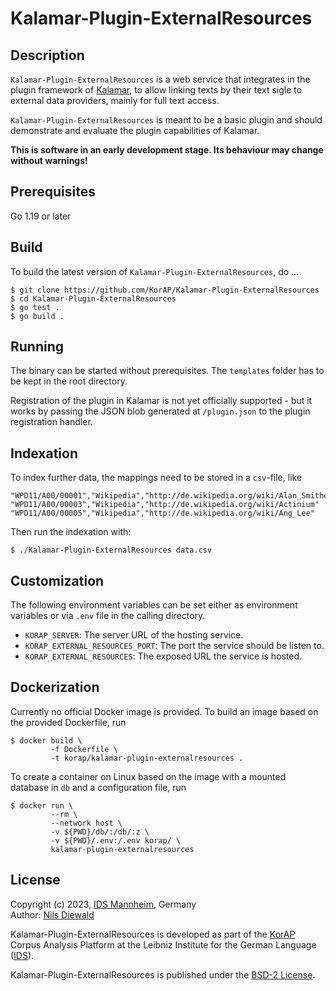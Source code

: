 # Kalamar-Plugin-ExternalResources

## Description

`Kalamar-Plugin-ExternalResources` is a web service that integrates in the plugin framework of
[Kalamar](https://github.com/KorAP/Kalamar), to allow linking texts by their text sigle
to external data providers, mainly for full text access.

`Kalamar-Plugin-ExternalResources` is meant to be a basic plugin and should
demonstrate and evaluate the plugin capabilities of Kalamar.

**This is software in an early development stage. Its behaviour may change without warnings!**

## Prerequisites

Go 1.19 or later

## Build

To build the latest version of `Kalamar-Plugin-ExternalResources`, do ...

```shell
$ git clone https://github.com/KorAP/Kalamar-Plugin-ExternalResources
$ cd Kalamar-Plugin-ExternalResources
$ go test .
$ go build .
```

## Running

The binary can be started without prerequisites. The `templates` folder has to be kept in the root directory.

Registration of the plugin in Kalamar is not yet officially supported -
but it works by passing the JSON blob generated at `/plugin.json`
to the plugin registration handler.

## Indexation

To index further data, the mappings need to be stored in a `csv`-file, like

```csv
"WPD11/A00/00001","Wikipedia","http://de.wikipedia.org/wiki/Alan_Smithee"
"WPD11/A00/00003","Wikipedia","http://de.wikipedia.org/wiki/Actinium"
"WPD11/A00/00005","Wikipedia","http://de.wikipedia.org/wiki/Ang_Lee"
```

Then run the indexation with:

```shell
$ ./Kalamar-Plugin-ExternalResources data.csv
```

## Customization

The following environment variables can be set either as environment variables
or via `.env` file in the calling directory.

- `KORAP_SERVER`: The server URL of the hosting service.
- `KORAP_EXTERNAL_RESOURCES_PORT`: The port the service should be listen to.
- `KORAP_EXTERNAL_RESOURCES`: The exposed URL the service is hosted.

## Dockerization

Currently no official Docker image is provided.
To build an image based on the provided Dockerfile, run

```shell
$ docker build \
         -f Dockerfile \
         -t korap/kalamar-plugin-externalresources .
```

To create a container on Linux based on the image
with a mounted database in `db`
and a configuration file, run

```shell
$ docker run \
         --rm \
         --network host \
         -v ${PWD}/db/:/db/:z \
         -v ${PWD}/.env:/.env korap/ \
         kalamar-plugin-externalresources
```

## License

Copyright (c) 2023, [IDS Mannheim](https://www.ids-mannheim.de/), Germany<br>
Author: [Nils Diewald](https://www.nils-diewald.de/)

Kalamar-Plugin-ExternalResources is developed as part of the
[KorAP](https://korap.ids-mannheim.de/) Corpus Analysis Platform
at the Leibniz Institute for the German Language
([IDS](https://www.ids-mannheim.de/)).

Kalamar-Plugin-ExternalResources is published under the
[BSD-2 License](https://raw.githubusercontent.com/KorAP/Kalamar-Plugin-ExternalResources/master/LICENSE).
